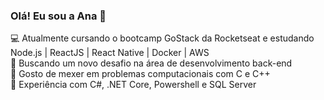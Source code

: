 ### Olá! Eu sou a Ana 👋

<!--
**anaherrmann/anaherrmann** is a ✨ _special_ ✨ repository because its `README.md` (this file) appears on your GitHub profile.

Here are some ideas to get you started:

- 🔭 I’m currently working on ...
- 🌱 I’m currently learning ...
- 👯 I’m looking to collaborate on ...
- 🤔 I’m looking for help with ...
- 💬 Ask me about ...
- 📫 How to reach me: ...
- 😄 Pronouns: ...
- ⚡ Fun fact: ...
-->

:computer: Atualmente cursando o bootcamp GoStack da Rocketseat e estudando Node.js | ReactJS | React Native | Docker | AWS\
🌱 Buscando um novo desafio na área de desenvolvimento back-end\
:balloon: Gosto de mexer em problemas computacionais com C e C++\
🔭 Experiência com C#, .NET Core, Powershell e SQL Server




